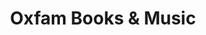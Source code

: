 ---
title: "Oxfam Books & Music"
url: /bishops-stortford/oxfam-books-und-music/
shop: Gebrauchtwaren
---